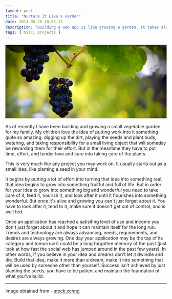 ```yaml
---
layout: post
title: "Nurture It Like a Garden"
date: 2013-05-26 10-05-13
description: "Building a web app is like growing a garden, it takes alot of patience and a little nurturing"
tags: [ misc, projects ]
---
```


![Alt text](/img/grape_bunch.png "Kumquat Tree")

As of recently I have been building and growing a small vegetable garden for my family. My children love the idea of putting work into it something quite so amazing: digging up the dirt, playing the seeds and plant buds, watering, and taking responsibility for a small living object that will someday be rewarding them for their effort. But in the meantime they have to put time, effort, and tender love and care into taking care of the plants.

This is very much like any project you may work on. It usually starts out as a small idea, like planting a seed in your mind.

It begins by putting a lot of effort into turning that idea into something real, that idea begins to grow into something fruitful and full of life. But in order for your idea to grow into something big and wonderful you need to take care of it, feed it, nourish it, and look after it until it flourishes into something wonderful. But once it's alive and growing you can't just forget about it. You have to look after it, tend to it, make sure it doesn't get out of control, and is well fed.

Once an application has reached a satisifing level of use and income you don't just forget about it and hope it can maintain itself for the long run. Trends and technology are always advancing, needs, requirements, and desires are always growing. One day your application may be the top of its category and tomorrow it could be a long forgotten memory of the past (just look at how fast the social web has jumped around in the past few years). In other words, if you believe in your idea and dreams don't let it dwindle and die. Build that idea, make it more than a dream, make it into something that will be used by someone other than yourself. Success isn't achieved by just planting the seeds, you have to be patient and maintain the foundation of what you've build.

***
Image obtained from - [stock.xchng](http://www.sxc.hu/photo/1392865)
<!-- Image obtained from - [stock.xchng](http://www.sxc.hu/photo/1402199/) -->